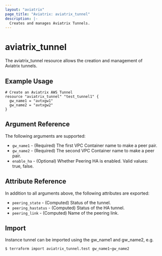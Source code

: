 ```yaml
---
layout: "aviatrix"
page_title: "Aviatrix: aviatrix_tunnel"
description: |-
  Creates and manages Aviatrix Tunnels.
---
```


# aviatrix_tunnel

The aviatrix_tunnel resource allows the creation and management of Aviatrix tunnels.

## Example Usage

```hcl
# Create an Aviatrix AWS Tunnel
resource "aviatrix_tunnel" "test_tunnel1" {
  gw_name1 = "avtxgw1"
  gw_name2 = "avtxgw2"
}
```

## Argument Reference

The following arguments are supported:

* `gw_name1` - (Required) The first VPC Container name to make a peer pair.
* `gw_name2` - (Required) The second VPC Container name to make a peer pair.
* `enable_ha` - (Optional) Whether Peering HA is enabled. Valid values: true, false.

## Attribute Reference

In addition to all arguments above, the following attributes are exported:

* `peering_state` - (Computed) Status of the tunnel.
* `peering_hastatus` - (Computed) Status of the HA tunnel.
* `peering_link` - (Computed) Name of the peering link.

## Import

Instance tunnel can be imported using the gw_name1 and gw_name2, e.g.

```
$ terraform import aviatrix_tunnel.test gw_name1~gw_name2
```